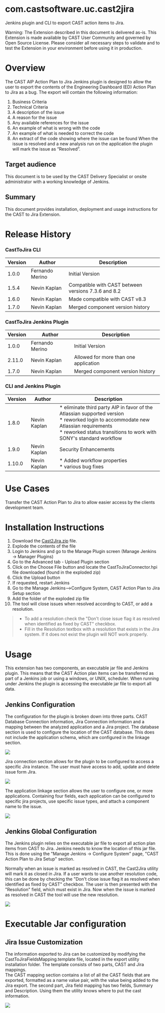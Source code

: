 # com.castsoftware.uc.cast2jira
Jenkins plugin and CLI to export CAST action items to Jira.  

Warning: The Extension described in this document is delivered as-is. This Extension is made available by CAST User Community and governed by Open Source License. Please consider all necessary steps to validate and to test the Extension in your environment before using it in production.

# Overview
The CAST AIP Action Plan to Jira Jenkins plugin is designed to allow the user to export the contents of the Engineering Dashboard (ED) Action Plan to Jira as a bug.  The export will contain the following information:  
1.	Business Criteria
2.	Technical Criteria
3.	A description of the issue
4.	A reason for the issue 
5.	Any available references for the issue
6.	An example of what is wrong with the code
7.	An example of what is needed to correct the code
8.	An extract of the code showing where the issue can be found
When the issue is resolved and a new analysis run on the application the plugin will mark the issue as “Resolved”.   

## Target audience
This document is to be used by the CAST Delivery Specialist or onsite administrator with a working knowledge of Jenkins. 

## Summary
This document provides installation, deployment and usage instructions for the CAST to Jira Extension.  

# Release History 
### CastToJira CLI
| Version  | Author | Description |
| ----- | -------------------- | --------- |
| 1.0.0 | Fernando Merino | Initial Version |
| 1.5.4 | Nevin Kaplan | Compatible with CAST between versions 7.3.6 and 8.2 |
| 1.6.0 | Nevin Kaplan | Made compatible with CAST v8.3 |
| 1.7.0 | Nevin Kaplan | Merged component version history |

### CastToJira Jenkins Plugin
| Version  | Author | Description |
| ----- | -------------------- | --------- |
| 1.0.0 | Fernando Merino | Initial Version |
| 2.11.0 | Nevin Kaplan | Allowed for more than one application |
| 1.7.0 | Nevin Kaplan | Merged component version history |

### CLI and Jenkins Plugin
| Version  | Author | Description |
| ----- | -------------------- | --------- |
| 1.8.0 | Nevin Kaplan  | * eliminate third party AIP in favor of the Atlassian supported version<br>* reworked login to accommodate new Atlassian requirements <br>* reworked status transitions to work with SONY's standard workflow |
| 1.9.0 | Nevin Kaplan | Security Enhancements |
| 1.10.0 | Nevin Kaplan| * Added workflow properties<br> * various bug fixes | 

# Use Cases
Transfer the CAST Action Plan to Jira to allow easier access by the clients development team.    

# Installation Instructions
1. Download the [Cast2Jira.zip](https://github.com/CAST-Extend/com.castsoftware.uc.cast2jira/blob/master/cast2jira.zip) file. 
1. Explode the contents of the file
1. Login to Jenkins and go to the Manage Plugin screen (Manage Jenkins → Manager Plugins)
1. Go to the Advanced tab - Upload Plugin section
1. Click on the Choose File button and locate the CastToJiraConnector.hpi file downloaded (found in the exploded zip)
1. Click the Upload button
1. If requested, restart Jenkins
1. Go to the Manage Jenkins-->Configure System, CAST Action Plan to Jira Setup section
1. Add the folder of the exploded zip file
1. The tool will close issues when resolved according to CAST, or add a resolution.  
> * To add a resolution check the "Don't close issue flag it as resolved when identified as fixed by CAST" checkbox.    
> * Fill in the Resolution textbox with a resolution that exists in the Jira system.  If it does not exist the plugin will NOT work properly. 

# Usage 
This extension has two components, an executable jar file and Jenkins plugin.  This means that the CAST Action plan items can be transferred as part of a Jenkins job or using a windows, or UNIX, scheduler. When running under Jenkins the plugin is accessing the executable jar file to export all data.  

## Jenkins Configuration
The configuration for the plugin is broken down into three parts.  CAST Database Connection information, Jira Connection information and a mapping between the analyzed application and a Jira project.  The database section is used to configure the location of the CAST database.  This does not include the application schema, which are configured in the linkage section.   

![](https://github.com/CAST-Extend/com.castsoftware.uc.cast2jira/blob/master/img/database.png)

Jira connection section allows for the plugin to be configured to access a specific Jira instance.  The user must have access to add, update and delete issue form Jira.  

![](https://github.com/CAST-Extend/com.castsoftware.uc.cast2jira/blob/master/img/jira.png)

The application linkage section allows the user to configure one, or more applications.  Containing four fields, each application can be configured to specific jira projects, use specific issue types, and attach a component name to the issue.  

![](https://github.com/CAST-Extend/com.castsoftware.uc.cast2jira/blob/master/img/linkage.png)

## Jenkins Global Configuration 

The Jenkins plugin relies on the executable jar file to export all action plan items from CAST to Jira.  Jenkins needs to know the location of this jar file.   This is done using the "Manage Jenkins -> Configure System" page, "CAST Action Plan to Jira Setup" section.  

Normally when an issue is marked as resolved in CAST, the Cast2Jira utility will mark it as closed in Jira.  If a user wants to use another resolution code, this can be done by checking the "Don't close issue flag it as resolved when identified as fixed by CAST" checkbox.  The user is then presented with the "Resolution" field, which must exist in Jira.  Now when the issue is marked as resolved in CAST the tool will use the new resolution.     

![](https://github.com/CAST-Extend/com.castsoftware.uc.cast2jira/blob/master/img/global.png)

# Executable Jar configuration
## Jira Issue Customization
The information exported to Jira can be customized by modifying the CastToJiraFieldsMapping.template file, located in the export utility installation folder.  The template consists of two parts, CAST and Jira mappings.  
The CAST mapping section contains a list of all the CAST fields that are exported, formatted as a name value pair, with the value being added to the Jira export.  The second part, Jira field mapping has two fields, Summary and Description. Using them the utility knows where to put the cast information.  

![](https://github.com/CAST-Extend/com.castsoftware.uc.cast2jira/blob/master/img/custome.png)
